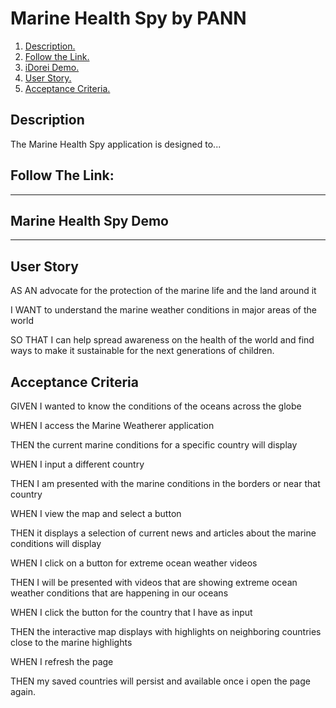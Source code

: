 # Marine Health Spy by PANN

1. [ Description. ](#desc)
2. [ Follow the Link. ](#urlz)
3. [ iDorei Demo. ](#demo)
4. [ User Story. ](#story)
5. [ Acceptance Criteria. ](#ac)

<a name="desc"></a>
## Description

The Marine Health Spy application is designed to...

<a name="urlz"></a>
## Follow The Link:

*****************

<a name="demo"></a>
## Marine Health Spy Demo

*****************

<a name="story"></a>
## User Story
AS AN advocate for the protection of the marine life and the land around it

I WANT to understand the marine weather conditions in major areas of the world

SO THAT I can help spread awareness on the health of the world and find ways to make it sustainable for the next generations of children.



<a name="ac"></a>
## Acceptance Criteria

GIVEN I wanted to know the conditions of the oceans across the globe

WHEN I access the Marine Weatherer application

THEN the current marine conditions for a specific country will display

WHEN I input a different country

THEN I am presented with the marine conditions in the borders or near that country

WHEN I view the map and select a button 

THEN it displays a selection of current news and articles about the marine conditions will display

WHEN I click on a button for extreme ocean weather videos 

THEN I will be presented with videos that are showing extreme ocean weather conditions that are happening in our oceans

WHEN I click the button for the country that I have as input 

THEN the interactive map displays with highlights on neighboring countries close to the marine highlights

WHEN I refresh the page

THEN my saved countries will persist and available once i open the page again. 
